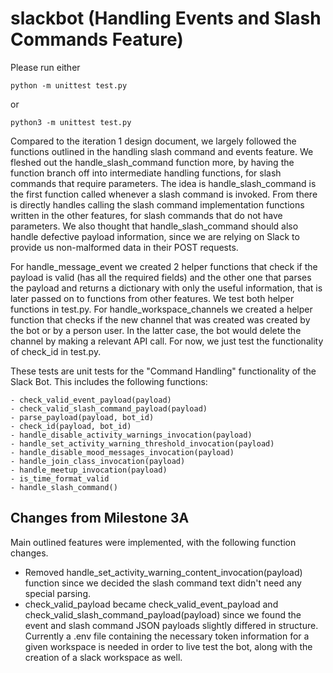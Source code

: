 # slackbot (Handling Events and Slash Commands Feature)

Please run either  
```
python -m unittest test.py
```
or 
```
python3 -m unittest test.py
```

Compared to the iteration 1 design document, we largely followed the functions outlined in the handling slash command and events feature. We fleshed out the handle_slash_command function more, by having the function branch off into intermediate handling functions, for slash commands that require parameters. The idea is handle_slash_command is the first function called whenever a slash command is invoked. From there is directly handles calling the slash command implementation functions written in the other features, for slash commands that do not have parameters. We also thought that handle_slash_command should also handle defective payload information, since we are relying on Slack to provide us non-malformed data in their POST requests.

For handle_message_event we created 2 helper functions that check if the payload is valid (has all the required fields) and the other one that parses the payload and returns a dictionary with only the useful information, that is later passed on to functions from other features. We test both helper functions in test.py. For handle_workspace_channels we created a helper function that checks if the new channel that was created was created by the bot or by a person user. In the latter case, the bot would delete the channel by making a relevant API call. For now, we just test the functionality of check_id in test.py. 

These tests are unit tests for the "Command Handling" functionality of the Slack Bot. This includes the following functions:
```
- check_valid_event_payload(payload)
- check_valid_slash_command_payload(payload)
- parse_payload(payload, bot_id)
- check_id(payload, bot_id)
- handle_disable_activity_warnings_invocation(payload)
- handle_set_activity_warning_threshold_invocation(payload)
- handle_disable_mood_messages_invocation(payload)
- handle_join_class_invocation(payload)
- handle_meetup_invocation(payload)
- is_time_format_valid
- handle_slash_command()
```

## Changes from Milestone 3A

Main outlined features were implemented, with the following function changes. 
- Removed handle_set_activity_warning_content_invocation(payload) function since we decided the slash command text didn't need any special parsing.
- check_valid_payload became check_valid_event_payload and check_valid_slash_command_payload(payload) since we found the event and slash command JSON payloads slightly differed in structure.
Currently a .env file containing the necessary token information for a given workspace is needed in order to live test the bot, along with the creation of a slack workspace as well. 
